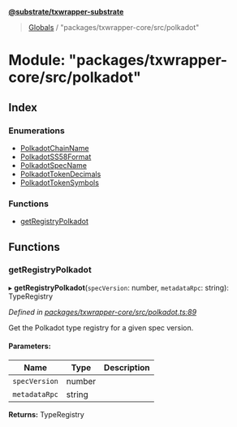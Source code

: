 **[@substrate/txwrapper-substrate](../README.md)**

> [Globals](../globals.md) / "packages/txwrapper-core/src/polkadot"

# Module: "packages/txwrapper-core/src/polkadot"

## Index

### Enumerations

* [PolkadotChainName](../enums/_packages_txwrapper_core_src_polkadot_.polkadotchainname.md)
* [PolkadotSS58Format](../enums/_packages_txwrapper_core_src_polkadot_.polkadotss58format.md)
* [PolkadotSpecName](../enums/_packages_txwrapper_core_src_polkadot_.polkadotspecname.md)
* [PolkadotTokenDecimals](../enums/_packages_txwrapper_core_src_polkadot_.polkadottokendecimals.md)
* [PolkadotTokenSymbols](../enums/_packages_txwrapper_core_src_polkadot_.polkadottokensymbols.md)

### Functions

* [getRegistryPolkadot](_packages_txwrapper_core_src_polkadot_.md#getregistrypolkadot)

## Functions

### getRegistryPolkadot

▸ **getRegistryPolkadot**(`specVersion`: number, `metadataRpc`: string): TypeRegistry

*Defined in [packages/txwrapper-core/src/polkadot.ts:89](https://github.com/paritytech/txwrapper-core/blob/32a3349/packages/txwrapper-core/src/polkadot.ts#L89)*

Get the Polkadot type registry for a given spec version.

#### Parameters:

Name | Type | Description |
------ | ------ | ------ |
`specVersion` | number |  |
`metadataRpc` | string |   |

**Returns:** TypeRegistry

